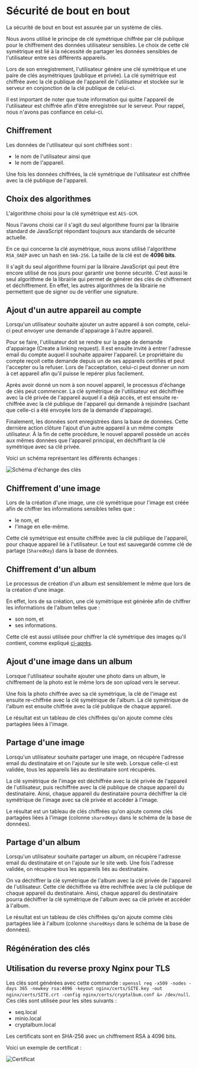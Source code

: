 # Sécurité de bout en bout

La sécurité de bout en bout est assurée par un système de clés.

Nous avons utilisé le principe de clé symétrique chiffrée par clé publique pour le chiffrement des données utilisateur
sensibles. Le choix de cette clé symétrique est lié à la nécessité de partager les données sensibles de l'utilisateur
entre ses différents appareils.

Lors de son enregistrement, l'utilisateur génère une clé symétrique et une paire de clés asymétriques (publique et
privée). La clé symétrique est chiffrée avec la clé publique de l'appareil de l'utilisateur et stockée sur le serveur
en conjonction de la clé publique de celui-ci.

Il est important de noter que toute information qui quitte l'appareil de l'utilisateur est chiffrée afin d'être
enregistrée sur le serveur. Pour rappel, nous n'avons pas confiance en celui-ci.

## Chiffrement

Les données de l'utilisateur qui sont chiffrées sont :

- le nom de l'utilisateur ainsi que
- le nom de l'appareil.

Une fois les données chiffrées, la clé symétrique de l'utilisateur est chiffrée avec la clé publique de l'appareil.

## Choix des algorithmes

L'algorithme choisi pour la clé symétrique est `AES-GCM`.

Nous l'avons choisi car il s'agit du seul algorithme fourni par la librairie standard de JavaScript répondant toujours
aux standards de sécurité actuelle.

En ce qui concerne la clé asymétrique, nous avons utilisé l'algorithme `RSA_OAEP` avec un hash en `SHA-256`.
La taille de la clé est de **4096 bits**.

Il s'agit du seul algorithme fourni par la libraire JavaScript qui peut être encore utilisé de nos jours pour garantir
une bonne sécurité. C'est aussi le seul algorithme de la librairie qui permet de générer des clés de chiffrement et
déchiffrement. En effet, les autres algorithmes de la librairie ne permettent que de signer ou de vérifier une
signature.

## Ajout d'un autre appareil au compte

Lorsqu'un utilisateur souhaite ajouter un autre appareil à son compte, celui-ci peut envoyer une demande d'appairage à
l'autre appareil.

Pour se faire, l'utilisateur doit se rendre sur la page de demande d'appairage (Create a linking request).
Il est ensuite invité à entrer l'adresse email du compte auquel il souhaite appairer l'appareil.
Le propriétaire du compte reçoit cette demande depuis un de ses appareils certifiés et peut l'accepter ou la refuser.
Lors de l'acceptation, celui-ci peut donner un nom à cet appareil afin qu'il puisse le repérer plus facilement.

Après avoir donné un nom à son nouvel appareil, le processus d'échange de clés peut commencer.
La clé symétrique de l'utilisateur est déchiffrée avec la clé privée de l'appareil auquel il a déjà accès, et est
ensuite re-chiffrée avec la clé publique de l'appareil qui demande à rejoindre (sachant que celle-ci a été envoyée lors
de la demande d'appairage).

Finalement, les données sont enregistrées dans la base de données.
Cette dernière action clôture l'ajout d'un autre appareil à un même compte utilisateur.
À la fin de cette procédure, le nouvel appareil possède un accès aux mêmes données que l'appareil principal, en
déchiffrant la clé symétrique avec sa clé privée.

Voici un schéma représentant les différents échanges :

![Schéma d'échange des clés](./assets/PAKOEN~1.SVG)

## Chiffrement d'une image

Lors de la création d'une image, une clé symétrique pour l'image est créée afin de chiffrer les informations sensibles
telles que :

- le nom, et
- l'image en elle-même.

Cette clé symétrique est ensuite chiffrée avec la clé publique de l'appareil, pour chaque appareil lié à l'utilisateur.
Le tout est sauvegardé comme clé de partage (`SharedKey`) dans la base de données.

## Chiffrement d'un album

Le processus de création d'un album est sensiblement le même que lors de la création d'une image.

En effet, lors de sa création, une clé symétrique est générée afin de chiffrer les informations de l'album telles que :

- son nom, et
- ses informations.

Cette clé est aussi utilisée pour chiffrer la clé symétrique des images qu'il contient, comme
expliqué [ci-après](#ajout-dune-image-dans-un-album).

## Ajout d'une image dans un album

Lorsque l'utilisateur souhaite ajouter une photo dans un album, le chiffrement de la photo est le même lors de son
upload vers le serveur.

Une fois la photo chiffrée avec sa clé symétrique, la clé de l'image est ensuite re-chiffrée avec la clé symétrique de
l'album. La clé symétrique de l'album est ensuite chiffrée avec la clé publique de chaque appareil.

Le résultat est un tableau de clés chiffrées qu'on ajoute comme clés partagées liées à l'image.

## Partage d'une image

Lorsqu'un utilisateur souhaite partager une image, on récupère l'adresse email du destinataire et on l'ajoute sur le
site web. Lorsque celle-ci est validée, tous les appareils liés au destinataire sont récupérés.

La clé symétrique de l'image est déchiffrée avec la clé privée de l'appareil de l'utilisateur, puis rechiffrée avec la
clé publique de chaque appareil du destinataire. Ainsi, chaque appareil du destinataire pourra déchiffrer la clé
symétrique de l'image avec sa clé privée et accéder à l'image.

Le résultat est un tableau de clés chiffrées qu'on ajoute comme clés partagées liées à l'image (colonne `sharedKeys`
dans le schéma de la base de données).

## Partage d'un album

Lorsqu'un utilisateur souhaite partager un album, on récupère l'adresse email du destinataire et on l'ajoute sur le site
web. Une fois l'adresse validée, on récupère tous les appareils liés au destinataire.

On va déchiffrer la clé symétrique de l'album avec la clé privée de l'appareil de l'utilisateur. Cette clé déchiffrée va
être rechiffrée avec la clé publique de chaque appareil du destinataire. Ainsi, chaque appareil du destinataire pourra
déchiffrer la clé symétrique de l'album avec sa clé privée et accéder à l'album.

Le résultat est un tableau de clés chiffrées qu'on ajoute comme clés partagées liée à l'album (colonne `sharedKeys` dans
le schéma de la base de données).

## Régénération des clés

## Utilisation du reverse proxy Nginx pour TLS

Les clés sont générées avec cette commande : `openssl req -x509 -nodes -days 365 -newkey rsa:4096 -keyout nginx/certs/SITE.key -out nginx/certs/SITE.crt -config nginx/certs/cryptalbum.conf &> /dev/null`.
Ces clés sont utilisée pour les sites suivants :
- seq.local
- minio.local
- cryptalbum.local

Les certificats sont en SHA-256 avec un chiffrement RSA à 4096 bits.

Voici un exemple de certificat :

![Certificat](./assets/cert.png)
